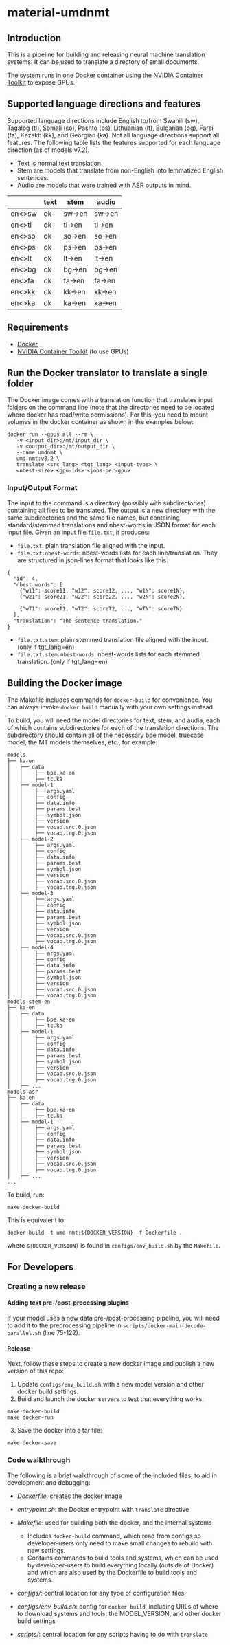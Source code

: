 # material-umdnmt

## Introduction

This is a pipeline for building and releasing neural machine translation systems. It can be used to translate a directory of small documents.

The system runs in one [Docker](https://www.docker.com/) container using the [NVIDIA Container Toolkit](https://docs.nvidia.com/datacenter/cloud-native/container-toolkit/install-guide.html#docker) to expose GPUs.


## Supported language directions and features

Supported language directions include English to/from Swahili (sw), Tagalog (tl), Somali (so), Pashto (ps), Lithuanian (lt), Bulgarian (bg), Farsi (fa), Kazakh (kk), and Georgian (ka). Not all language directions support all features. The following table lists the features supported for each language direction (as of models v7.2).

- Text is normal text translation.
- Stem are models that translate from non-English into lemmatized English sentences.
- Audio are models that were trained with ASR outputs in mind.

|       |text |stem   |audio  |
|-------|-----|-------|-------|
|en<>sw |ok   |sw->en |sw->en |
|en<>tl |ok   |tl->en |tl->en |
|en<>so |ok   |so->en |so->en |
|en<>ps |ok   |ps->en |ps->en |
|en<>lt |ok   |lt->en |lt->en |
|en<>bg |ok   |bg->en |bg->en |
|en<>fa |ok   |fa->en |fa->en |
|en<>kk |ok   |kk->en |kk->en |
|en<>ka |ok   |ka->en |ka->en |


## Requirements

- [Docker](https://www.docker.com/)
- [NVIDIA Container Toolkit](https://docs.nvidia.com/datacenter/cloud-native/container-toolkit/install-guide.html#docker) (to use GPUs)


## Run the Docker translator to translate a single folder

The Docker image comes with a translation function that translates input folders on the command line (note that the directories need to be located where docker has read/write permissions). For this, you need to mount volumes in the docker container as shown in the examples below:

```
docker run --gpus all --rm \
   -v <input_dir>:/mt/input_dir \
   -v <output_dir>:/mt/output_dir \
   --name umdnmt \
   umd-nmt:v8.2 \
   translate <src_lang> <tgt_lang> <input-type> \
   <nbest-size> <gpu-ids> <jobs-per-gpu>
```

### Input/Output Format

The input to the command is a directory (possibly with subdirectories) containing all files to be translated. The output is a new directory with the same subdirectories and the same file names, but containing standard/stemmed translations and nbest-words in JSON format for each input file. Given an input file `file.txt`, it produces:

- `file.txt`: plain translation file aligned with the input.
- `file.txt.nbest-words`: nbest-words lists for each line/translation. They are structured in json-lines format that looks like this:
```
{
  "id": 4,
  "nbest_words": [
    {"w11": score11, "w12": score12, ..., "w1N": score1N},
    {"w21": score21, "w22": score22, ..., "w2N": score2N},
                ...
    {"wT1": scoreT1, "wT2": scoreT2, ..., "wTN": scoreTN}
  ],
  "translation": "The sentence translation."
}
```
- `file.txt.stem`: plain stemmed translation file aligned with the input. (only if tgt_lang=en)
- `file.txt.stem.nbest-words`: nbest-words lists for each stemmed translation. (only if tgt_lang=en)


## Building the Docker image

The Makefile includes commands for `docker-build` for convenience. You can always invoke `docker build` manually with your own settings instead. 

To build, you will need the model directories for text, stem, and audia, each of which contains subdirectories for each of the translation directions. The subdirectory should contain all of the necessary bpe model, truecase model, the MT models themselves, etc., for example:

```
models
├── ka-en
│   ├── data
│   │    ├── bpe.ka-en
│   │    ├── tc.ka
│   ├── model-1
│   │    ├── args.yaml
│   │    ├── config
│   │    ├── data.info
│   │    ├── params.best
│   │    ├── symbol.json
│   │    ├── version
│   │    ├── vocab.src.0.json
│   │    ├── vocab.trg.0.json
│   ├── model-2
│   │    ├── args.yaml
│   │    ├── config
│   │    ├── data.info
│   │    ├── params.best
│   │    ├── symbol.json
│   │    ├── version
│   │    ├── vocab.src.0.json
│   │    ├── vocab.trg.0.json
│   ├── model-3
│   │    ├── args.yaml
│   │    ├── config
│   │    ├── data.info
│   │    ├── params.best
│   │    ├── symbol.json
│   │    ├── version
│   │    ├── vocab.src.0.json
│   │    ├── vocab.trg.0.json
│   ├── model-4
│   │    ├── args.yaml
│   │    ├── config
│   │    ├── data.info
│   │    ├── params.best
│   │    ├── symbol.json
│   │    ├── version
│   │    ├── vocab.src.0.json
│   │    ├── vocab.trg.0.json
models-stem-en
├── ka-en
│   ├── data
│   │    ├── bpe.ka-en
│   │    ├── tc.ka
│   ├── model-1
│   │    ├── args.yaml
│   │    ├── config
│   │    ├── data.info
│   │    ├── params.best
│   │    ├── symbol.json
│   │    ├── version
│   │    ├── vocab.src.0.json
│   │    ├── vocab.trg.0.json
│   ├── ...
models-asr
├── ka-en
│   ├── data
│   │    ├── bpe.ka-en
│   │    ├── tc.ka
│   ├── model-1
│   │    ├── args.yaml
│   │    ├── config
│   │    ├── data.info
│   │    ├── params.best
│   │    ├── symbol.json
│   │    ├── version
│   │    ├── vocab.src.0.json
│   │    ├── vocab.trg.0.json
│   ├── ...
...
``` 

To build, run:

```
make docker-build
```

This is equivalent to:

```
docker build ​​-t umd-nmt:${DOCKER_VERSION} -f Dockerfile .
```

where `${DOCKER_VERSION}` is found in `configs/env_build.sh` by the `Makefile`.


## For Developers

### Creating a new release

#### Adding text pre-/post-processing plugins

If your model uses a new data pre-/post-processing pipeline, you will need to add it to the preprocessing pipeline in `scripts/docker-main-decode-parallel.sh` (line 75-122).

#### Release

Next, follow these steps to create a new docker image and publish a new version of this repo:

1. Update `configs/env_build.sh` with a new model version and other docker build settings.
2. Build and launch the docker servers to test that everything works:
```
make docker-build
make docker-run
```
3. Save the docker into a tar file:
```
make docker-save
```

### Code walkthrough

The following is a brief walkthrough of some of the included files, to aid in development and debugging:

- *Dockerfile*: creates the docker image

- *entrypoint.sh*: the Docker entrypoint with `translate` directive

- *Makefile*: used for building both the docker, and the internal systems
   - Includes `docker-build` command, which read from configs so developer-users only need to make small changes to rebuild with new settings.
   - Contains commands to build tools and systems, which can be used by developer-users to build everything locally (outside of Docker) and which are also used by the Dockerfile to build tools and systems.

- *configs/*: central location for any type of configuration files

- *configs/env_build.sh*: config for `docker build`, including URLs of where to download systems and tools, the MODEL_VERSION, and other docker build settings

- *scripts/*: central location for any scripts having to do with `translate`